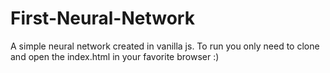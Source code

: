 # First-Neural-Network
A simple neural network created in vanilla js.
To run you only need to clone and open the index.html in your favorite browser :)  
